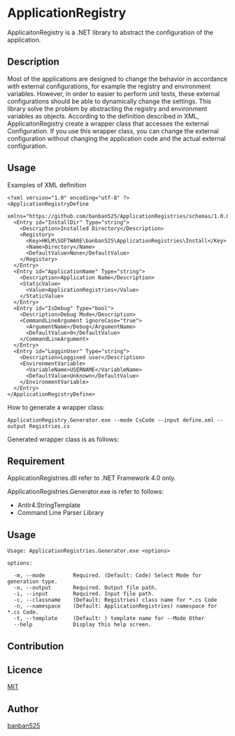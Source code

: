 ApplicationRegistry
====================

ApplicaitonRegistry is a .NET library to abstract the configuration of the application.

## Description

Most of the applications are designed to change the behavior in accordance with external configurations, for example the registry and environment variables.
However, in order to easier to perform unit tests, these external configurations should be able to dynamically change the settings.
This library solve the problem by abstracting the registry and environment variables as objects.
According to the definition described in XML, ApplicaitonRegistry create a wrapper class that accesses the external Configuration.
If you use this wrapper class, you can change the external configuration without changing the application code and the actual external configuration.

## Usage

Examples of XML definition

    <?xml version="1.0" encoding="utf-8" ?>
    <ApplicationRegistryDefine
      xmlns="https://github.com/banban525/ApplicationRegistries/schemas/1.0.0/ApplicationRegistryDefine.xsd">
      <Entry id="InstallDir" Type="string">
        <Description>Installed Directory</Description>
        <Registory>
          <Key>HKLM\SOFTWARE\banban525\ApplicationRegistries\Install</Key>
          <Name>Directory</Name>
          <DefaultValue>None</DefaultValue>
        </Registory>
      </Entry>
      <Entry id="ApplicationName" Type="string">
        <Description>Application Name</Description>
        <StaticValue>
          <Value>ApplicationRegistries</Value>
        </StaticValue>
      </Entry>
      <Entry id="IsDebug" Type="bool">
        <Description>Debug Mode</Description>
        <CommandLineArgument ignoreCase="true">
          <ArgumentName>/Debug</ArgumentName>
          <DefaultValue>0</DefaultValue>
        </CommandLineArgument>
      </Entry>
      <Entry id="LogginUser" Type="string">
        <Description>Loggined user</Description>
        <EnvironmentVariable>
          <VariableName>USERNAME</VariableName>
          <DefaultValue>Unknown</DefaultValue>
        </EnvironmentVariable>
      </Entry>
    </ApplicationRegistryDefine>

How to generate a wrapper class:

    ApplicationRegistry.Generator.exe --mode CsCode --input define.xml --output Registries.cs

Generated wrapper class is as follows:

    




## Requirement

ApplicationRegistries.dll refer to .NET Framework 4.0 only.

ApplicationRegistries.Generator.exe is refer to follows:

* Antlr4.StringTemplate
* Command Line Parser Library


## Usage

    Usage: ApplicationRegistries.Generator.exe <options>
    
    options:
    
      -m, --mode         Required. (Default: Code) Select Mode for generation type.
      -o, --output       Required. Output file path.
      -i, --input        Required. Input file path.
      -c, --classname    (Default: Registries) class name for *.cs Code
      -n, --namespace    (Default: ApplicationRegistries) namespace for *.cs Code.
      -t, --template     (Default: ) template name for --Mode Other
      --help             Display this help screen.


## Contribution


## Licence

[MIT](https://github.com/tcnksm/tool/blob/master/LICENCE)

## Author

[banban525](https://github.com/banban525)

